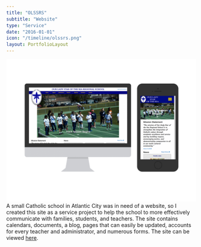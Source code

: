 ```yaml
---
title: "OLSSRS"
subtitle: "Website"
type: "Service"
date: "2016-01-01"
icon: "/timeline/olssrs.png"
layout: PortfolioLayout
---
```

![Screenshot](./screenshot.png)
A small Catholic school in Atlantic City was in need of a website, so I created this site as a service project to help the school to more effectively communicate with families, students, and teachers. The site contains calendars, documents, a blog, pages that can easily be updated, accounts for every teacher and administrator, and numerous forms. The site can be viewed [here](http://olssac.org/).